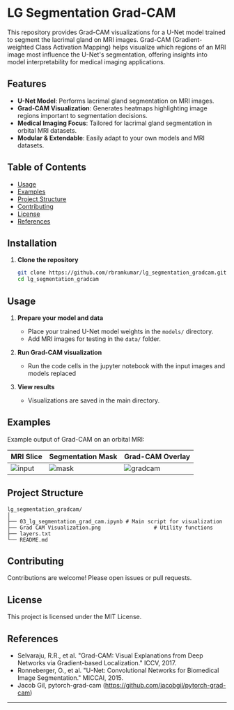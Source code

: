 # LG Segmentation Grad-CAM

This repository provides Grad-CAM visualizations for a U-Net model trained to segment the lacrimal gland on MRI images. Grad-CAM (Gradient-weighted Class Activation Mapping) helps visualize which regions of an MRI image most influence the U-Net's segmentation, offering insights into model interpretability for medical imaging applications.

## Features

- **U-Net Model**: Performs lacrimal gland segmentation on MRI images.
- **Grad-CAM Visualization**: Generates heatmaps highlighting image regions important to segmentation decisions.
- **Medical Imaging Focus**: Tailored for lacrimal gland segmentation in orbital MRI datasets.
- **Modular & Extendable**: Easily adapt to your own models and MRI datasets.

## Table of Contents

- [Usage](#usage)
- [Examples](#examples)
- [Project Structure](#project-structure)
- [Contributing](#contributing)
- [License](#license)
- [References](#references)

## Installation

1. **Clone the repository**
   ```bash
   git clone https://github.com/rbramkumar/lg_segmentation_gradcam.git
   cd lg_segmentation_gradcam
   ```


## Usage

1. **Prepare your model and data**
   - Place your trained U-Net model weights in the `models/` directory.
   - Add MRI images for testing in the `data/` folder.

2. **Run Grad-CAM visualization**
   - Run the code cells in the jupyter notebook with the input images and models replaced
     
3. **View results**
   - Visualizations are saved in the main directory.

## Examples

Example output of Grad-CAM on an orbital MRI:

| MRI Slice | Segmentation Mask | Grad-CAM Overlay |
|-----------|------------------|------------------|
| ![input](examples/input.png) | ![mask](examples/mask.png) | ![gradcam](examples/gradcam.png) |

## Project Structure

```
lg_segmentation_gradcam/
│
├── 03_lg_segmentation_grad_cam.ipynb # Main script for visualization
├── Grad CAM Visualization.png                 # Utility functions
├── layers.txt
└── README.md
```

## Contributing

Contributions are welcome! Please open issues or pull requests.

## License

This project is licensed under the MIT License.

## References

- Selvaraju, R.R., et al. "Grad-CAM: Visual Explanations from Deep Networks via Gradient-based Localization." ICCV, 2017.
- Ronneberger, O., et al. "U-Net: Convolutional Networks for Biomedical Image Segmentation." MICCAI, 2015.
- Jacob Gil, pytorch-grad-cam (https://github.com/jacobgil/pytorch-grad-cam)

---

